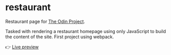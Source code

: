 # restaurant
Restaurant page for [The Odin Project](https://www.theodinproject.com/lessons/node-path-javascript-restaurant-page).

Tasked with rendering a restaurant homepage using only JavaScript to build the content of the site. First project using webpack.

👉 [Live preview](https://luxury-haupia-bba701.netlify.app)

